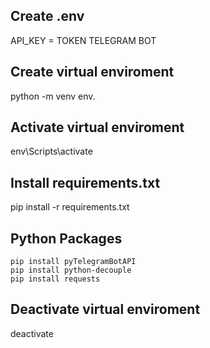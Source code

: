 
## Create .env
API_KEY = TOKEN TELEGRAM BOT

## Create virtual enviroment
python -m venv env.

## Activate virtual enviroment
env\Scripts\activate

## Install requirements.txt
pip install -r requirements.txt

## Python Packages
```
pip install pyTelegramBotAPI
pip install python-decouple
pip install requests
```

## Deactivate virtual enviroment
deactivate